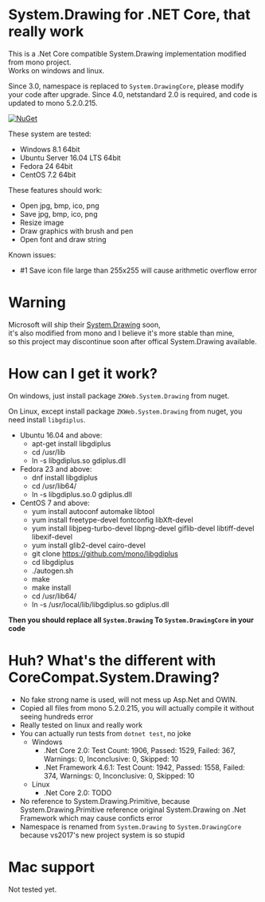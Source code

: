 # System.Drawing for .NET Core, that really work

This is a .Net Core compatible System.Drawing implementation modified from mono project.<br/>
Works on windows and linux.

Since 3.0, namespace is replaced to `System.DrawingCore`, please modify your code after upgrade.
Since 4.0, netstandard 2.0 is required, and code is updated to mono 5.2.0.215.

[![NuGet](https://buildstats.info/nuget/ZKWeb.System.Drawing)](http://www.nuget.org/packages/ZKWeb.System.Drawing)

These system are tested:

- Windows 8.1 64bit
- Ubuntu Server 16.04 LTS 64bit
- Fedora 24 64bit
- CentOS 7.2 64bit

These features should work:

- Open jpg, bmp, ico, png
- Save jpg, bmp, ico, png 
- Resize image
- Draw graphics with brush and pen
- Open font and draw string

Known issues:

- #1 Save icon file large than 255x255 will cause arithmetic overflow error

# Warning

Microsoft will ship their [System.Drawing](https://github.com/dotnet/corefx/tree/master/src/System.Drawing.Common) soon,<br/>
it's also modified from mono and I believe it's more stable than mine,<br/>
so this project may discontinue soon after offical System.Drawing available.<br/>

# How can I get it work?

On windows, just install package `ZKWeb.System.Drawing` from nuget.

On Linux, except install package `ZKWeb.System.Drawing` from nuget, you need install `libgdiplus`.<br/>

- Ubuntu 16.04 and above:
	- apt-get install libgdiplus
	- cd /usr/lib
	- ln -s libgdiplus.so gdiplus.dll
- Fedora 23 and above:
	- dnf install libgdiplus
	- cd /usr/lib64/
	- ln -s libgdiplus.so.0 gdiplus.dll
- CentOS 7 and above:
	- yum install autoconf automake libtool
	- yum install freetype-devel fontconfig libXft-devel
	- yum install libjpeg-turbo-devel libpng-devel giflib-devel libtiff-devel libexif-devel
	- yum install glib2-devel cairo-devel
	- git clone https://github.com/mono/libgdiplus
	- cd libgdiplus
	- ./autogen.sh
	- make
	- make install
	- cd /usr/lib64/
	- ln -s /usr/local/lib/libgdiplus.so gdiplus.dll

**Then you should replace all `System.Drawing` To `System.DrawingCore` in your code**

# Huh? What's the different with CoreCompat.System.Drawing?

- No fake strong name is used, will not mess up Asp.Net and OWIN.
- Copied all files from mono 5.2.0.215, you will actually compile it without seeing hundreds error
- Really tested on linux and really work
- You can actually run tests from `dotnet test`, no joke
	- Windows
		- .Net Core 2.0: Test Count: 1906, Passed: 1529, Failed: 367, Warnings: 0, Inconclusive: 0, Skipped: 10
		- .Net Framework 4.6.1: Test Count: 1942, Passed: 1558, Failed: 374, Warnings: 0, Inconclusive: 0, Skipped: 10
	- Linux
		- .Net Core 2.0: TODO
- No reference to System.Drawing.Primitive, because System.Drawing.Primitive reference original System.Drawing on .Net Framework which may cause conficts error
- Namespace is renamed from `System.Drawing` to `System.DrawingCore` because vs2017's new project system is so stupid

# Mac support

Not tested yet.
